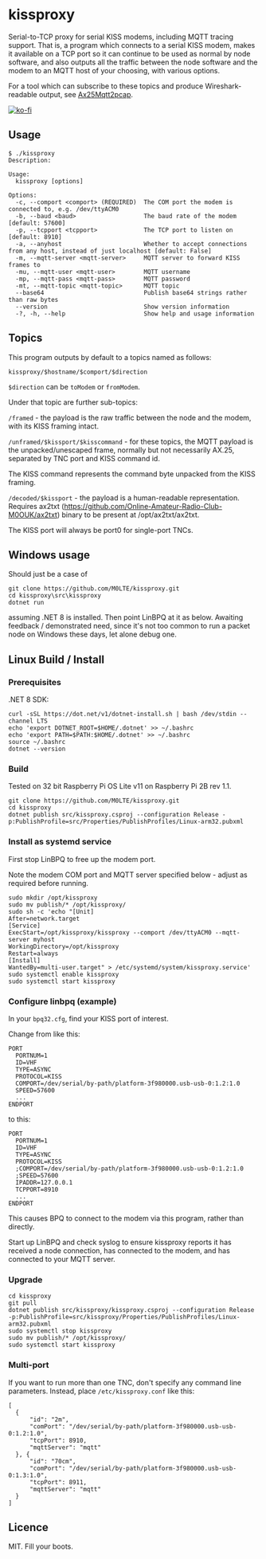 # kissproxy

Serial-to-TCP proxy for serial KISS modems, including MQTT tracing support. That is, a program which connects to a serial KISS modem, makes it available on a TCP port so it can continue to be used as normal by node software, and also outputs all the traffic between the node software and the modem to an MQTT host of your choosing, with various options.

For a tool which can subscribe to these topics and produce Wireshark-readable output, see [Ax25Mqtt2pcap](https://github.com/M0LTE/Ax25Mqtt2pcap).

[![ko-fi](https://ko-fi.com/img/githubbutton_sm.svg)](https://ko-fi.com/Y8Y8KFHA0)

## Usage

```
$ ./kissproxy
Description:
  
Usage:
  kissproxy [options]

Options:
  -c, --comport <comport> (REQUIRED)  The COM port the modem is connected to, e.g. /dev/ttyACM0
  -b, --baud <baud>                   The baud rate of the modem [default: 57600]
  -p, --tcpport <tcpport>             The TCP port to listen on [default: 8910]
  -a, --anyhost                       Whether to accept connections from any host, instead of just localhost [default: False]
  -m, --mqtt-server <mqtt-server>     MQTT server to forward KISS frames to
  -mu, --mqtt-user <mqtt-user>        MQTT username
  -mp, --mqtt-pass <mqtt-pass>        MQTT password
  -mt, --mqtt-topic <mqtt-topic>      MQTT topic
  --base64                            Publish base64 strings rather than raw bytes
  --version                           Show version information
  -?, -h, --help                      Show help and usage information
```

## Topics

This program outputs by default to a topics named as follows:

```
kissproxy/$hostname/$comport/$direction
```

`$direction` can be `toModem` or `fromModem`.

Under that topic are further sub-topics:

`/framed` - the payload is the raw traffic between the node and the modem, with its KISS framing intact.

`/unframed/$kissport/$kisscommand` - for these topics, the MQTT payload is the unpacked/unescaped frame, normally but not necessarily AX.25, separated by TNC port and KISS command id.

The KISS command represents the command byte unpacked from the KISS framing.

`/decoded/$kissport` - the payload is a human-readable representation. Requires ax2txt (https://github.com/Online-Amateur-Radio-Club-M0OUK/ax2txt) binary to be present at /opt/ax2txt/ax2txt.

The KISS port will always be port0 for single-port TNCs.

## Windows usage

Should just be a case of 

```
git clone https://github.com/M0LTE/kissproxy.git
cd kissproxy\src\kissproxy
dotnet run
```

assuming .NET 8 is installed. Then point LinBPQ at it as below. Awaiting feedback / demonstrated need, since it's not too common to run a packet node on Windows these days, let alone debug one.

## Linux Build / Install

### Prerequisites
.NET 8 SDK:
```
curl -sSL https://dot.net/v1/dotnet-install.sh | bash /dev/stdin --channel LTS
echo 'export DOTNET_ROOT=$HOME/.dotnet' >> ~/.bashrc
echo 'export PATH=$PATH:$HOME/.dotnet' >> ~/.bashrc
source ~/.bashrc
dotnet --version
```

### Build

Tested on 32 bit Raspberry Pi OS Lite v11 on Raspberry Pi 2B rev 1.1.

```
git clone https://github.com/M0LTE/kissproxy.git
cd kissproxy
dotnet publish src/kissproxy.csproj --configuration Release -p:PublishProfile=src/Properties/PublishProfiles/Linux-arm32.pubxml
```

### Install as systemd service

First stop LinBPQ to free up the modem port.

Note the modem COM port and MQTT server specified below - adjust as required before running.

```
sudo mkdir /opt/kissproxy
sudo mv publish/* /opt/kissproxy/
sudo sh -c 'echo "[Unit]
After=network.target
[Service]
ExecStart=/opt/kissproxy/kissproxy --comport /dev/ttyACM0 --mqtt-server myhost
WorkingDirectory=/opt/kissproxy
Restart=always
[Install]
WantedBy=multi-user.target" > /etc/systemd/system/kissproxy.service'
sudo systemctl enable kissproxy
sudo systemctl start kissproxy
```

### Configure linbpq (example)

In your `bpq32.cfg`, find your KISS port of interest.

Change from like this:

```
PORT
  PORTNUM=1
  ID=VHF
  TYPE=ASYNC
  PROTOCOL=KISS
  COMPORT=/dev/serial/by-path/platform-3f980000.usb-usb-0:1.2:1.0
  SPEED=57600
  ...
ENDPORT
```

to this:

```
PORT
  PORTNUM=1
  ID=VHF
  TYPE=ASYNC
  PROTOCOL=KISS
  ;COMPORT=/dev/serial/by-path/platform-3f980000.usb-usb-0:1.2:1.0
  ;SPEED=57600
  IPADDR=127.0.0.1
  TCPPORT=8910
  ...
ENDPORT
```

This causes BPQ to connect to the modem via this program, rather than directly.

Start up LinBPQ and check syslog to ensure kissproxy reports it has received a node connection, has connected to the modem, and has connected to your MQTT server.

### Upgrade

```
cd kissproxy
git pull
dotnet publish src/kissproxy/kissproxy.csproj --configuration Release -p:PublishProfile=src/kissproxy/Properties/PublishProfiles/Linux-arm32.pubxml
sudo systemctl stop kissproxy
sudo mv publish/* /opt/kissproxy/
sudo systemctl start kissproxy
```

### Multi-port

If you want to run more than one TNC, don't specify any command line parameters. Instead, place `/etc/kissproxy.conf` like this:

```
[
  {
      "id": "2m",
      "comPort": "/dev/serial/by-path/platform-3f980000.usb-usb-0:1.2:1.0",
      "tcpPort": 8910,
      "mqttServer": "mqtt"
  }, {
      "id": "70cm",
      "comPort": "/dev/serial/by-path/platform-3f980000.usb-usb-0:1.3:1.0",
      "tcpPort": 8911,
      "mqttServer": "mqtt"
  }
]
```

## Licence

MIT. Fill your boots.
